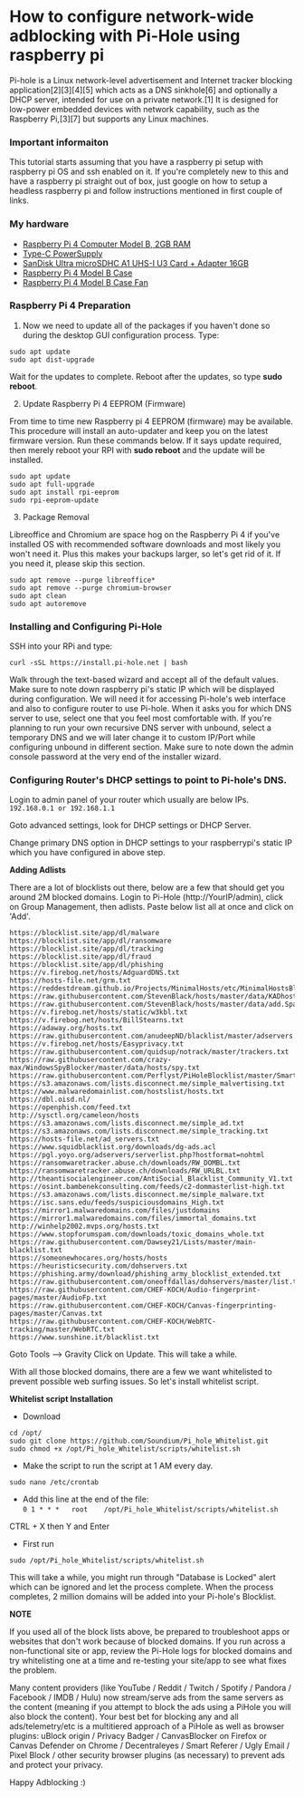 # How to configure network-wide adblocking with Pi-Hole using raspberry pi

Pi-hole is a Linux network-level advertisement and Internet tracker blocking application[2][3][4][5] which acts as a DNS sinkhole[6] and optionally a DHCP server, intended for use on a private network.[1] It is designed for low-power embedded devices with network capability, such as the Raspberry Pi,[3][7] but supports any Linux machines.

### Important informaiton
This tutorial starts assuming that you have a raspberry pi setup with raspberry pi OS and ssh enabled on it. If you're completely new to this and have a raspberry pi straight out of box, just google on how to setup a headless raspberry pi and follow instructions mentioned in first couple of links.

### My hardware
- <a href="https://www.raspberrypi.org/products/raspberry-pi-4-model-b/">Raspberry Pi 4 Computer Model B, 2GB RAM</a>
- <a href="https://www.raspberrypi.org/products/type-c-power-supply/">Type-C PowerSupply</a>
- <a href="https://shop.westerndigital.com/products/memory-cards/sandisk-ultra-uhs-i-microsd#SDSQUNC-016G-AN6MA">SanDisk Ultra microSDHC A1 UHS-I U3 Card + Adapter 16GB</a>
- <a href="https://www.raspberrypi.org/products/raspberry-pi-4-case/">Raspberry Pi 4 Model B Case</a>
- <a href="https://www.raspberrypi.org/products/raspberry-pi-4-case-fan/">Raspberry Pi 4 Model B Case Fan</a>

### Raspberry Pi 4 Preparation
1. Now we need to update all of the packages if you haven't done so during the desktop GUI configuration process. Type:
```
sudo apt update
sudo apt dist-upgrade
```
Wait for the updates to complete. Reboot after the updates, so type **sudo reboot**.

2. Update Raspberry Pi 4 EEPROM (Firmware)

From time to time new Raspberry pi 4 EEPROM (firmware) may be available. This procedure will install an auto-updater and keep you on the latest firmware version. Run these commands below. If it says update required, then merely reboot your RPI with **sudo reboot** and the update will be installed. 

```
sudo apt update
sudo apt full-upgrade
sudo apt install rpi-eeprom
sudo rpi-eeprom-update
```

3. Package Removal

Libreoffice and Chromium are space hog on the Raspberry Pi 4 if you've installed OS with recommended software downloads and most likely you won't need it. Plus this makes your backups larger, so let's get rid of it. If you need it, please skip this section.

```
sudo apt remove --purge libreoffice*
sudo apt remove --purge chromium-browser
sudo apt clean
sudo apt autoremove
```
### Installing and Configuring Pi-Hole

SSH into your RPi and type:
```
curl -sSL https://install.pi-hole.net | bash
```
Walk through the text-based wizard and accept all of the default values. 
Make sure to note down raspberry pi's static IP which will be displayed during configuration. We will need it for accessing Pi-hole's web interface and also to configure router to use Pi-hole. 
When it asks you for which DNS server to use, select one that you feel most comfortable with. If you're planning to run your own recursive DNS server with unbound, select a temporary DNS and we will later change it to custom IP/Port while configuring unbound in different section.
Make sure to note down the admin console password at the very end of the installer wizard.

### Configuring Router's DHCP settings to point to Pi-hole's DNS.

Login to admin panel of your router which usually are below IPs. 
`192.168.0.1 or 192.168.1.1`

Goto advanced settings, look for DHCP settings or DHCP Server.

Change primary DNS option in DHCP settings to your raspberrypi's static IP which you have configured in above step.


**Adding Adlists**

There are a lot of blocklists out there, below are a few that should get you around 2M blocked domains. Login to Pi-Hole (http://YourIP/admin), click on Group Management, then adlists. Paste below list all at once and click on 'Add'. 

```
https://blocklist.site/app/dl/malware
https://blocklist.site/app/dl/ransomware
https://blocklist.site/app/dl/tracking
https://blocklist.site/app/dl/fraud
https://blocklist.site/app/dl/phishing
https://v.firebog.net/hosts/AdguardDNS.txt
https://hosts-file.net/grm.txt
https://reddestdream.github.io/Projects/MinimalHosts/etc/MinimalHostsBlocker/minimalhosts
https://raw.githubusercontent.com/StevenBlack/hosts/master/data/KADhosts/hosts
https://raw.githubusercontent.com/StevenBlack/hosts/master/data/add.Spam/hosts
https://v.firebog.net/hosts/static/w3kbl.txt
https://v.firebog.net/hosts/BillStearns.txt
https://adaway.org/hosts.txt
https://raw.githubusercontent.com/anudeepND/blacklist/master/adservers.txt
https://v.firebog.net/hosts/Easyprivacy.txt
https://raw.githubusercontent.com/quidsup/notrack/master/trackers.txt
https://raw.githubusercontent.com/crazy-max/WindowsSpyBlocker/master/data/hosts/spy.txt
https://raw.githubusercontent.com/Perflyst/PiHoleBlocklist/master/SmartTV.txt
https://s3.amazonaws.com/lists.disconnect.me/simple_malvertising.txt
https://www.malwaredomainlist.com/hostslist/hosts.txt
https://dbl.oisd.nl/
https://openphish.com/feed.txt
http://sysctl.org/cameleon/hosts
https://s3.amazonaws.com/lists.disconnect.me/simple_ad.txt
https://s3.amazonaws.com/lists.disconnect.me/simple_tracking.txt
https://hosts-file.net/ad_servers.txt
https://www.squidblacklist.org/downloads/dg-ads.acl
https://pgl.yoyo.org/adservers/serverlist.php?hostformat=nohtml
https://ransomwaretracker.abuse.ch/downloads/RW_DOMBL.txt
https://ransomwaretracker.abuse.ch/downloads/RW_URLBL.txt
http://theantisocialengineer.com/AntiSocial_Blacklist_Community_V1.txt
https://osint.bambenekconsulting.com/feeds/c2-dommasterlist-high.txt
https://s3.amazonaws.com/lists.disconnect.me/simple_malware.txt
https://isc.sans.edu/feeds/suspiciousdomains_High.txt
https://mirror1.malwaredomains.com/files/justdomains
https://mirror1.malwaredomains.com/files/immortal_domains.txt
http://winhelp2002.mvps.org/hosts.txt
https://www.stopforumspam.com/downloads/toxic_domains_whole.txt
https://raw.githubusercontent.com/Dawsey21/Lists/master/main-blacklist.txt
https://someonewhocares.org/hosts/hosts
https://heuristicsecurity.com/dohservers.txt
https://phishing.army/download/phishing_army_blocklist_extended.txt
https://raw.githubusercontent.com/oneoffdallas/dohservers/master/list.txt
https://raw.githubusercontent.com/CHEF-KOCH/Audio-fingerprint-pages/master/AudioFp.txt
https://raw.githubusercontent.com/CHEF-KOCH/Canvas-fingerprinting-pages/master/Canvas.txt
https://raw.githubusercontent.com/CHEF-KOCH/WebRTC-tracking/master/WebRTC.txt
https://www.sunshine.it/blacklist.txt
```
Goto Tools --> Gravity
Click on Update. This will take a while.

With all those blocked domains, there are a few we want whitelisted to prevent possible web surfing issues. So let's install whitelist script.

**Whitelist script Installation**
- Download
```
cd /opt/
sudo git clone https://github.com/Soundium/Pi_hole_Whitelist.git
sudo chmod +x /opt/Pi_hole_Whitelist/scripts/whitelist.sh
```
- Make the script to run the script at 1 AM every day.

`sudo nano /etc/crontab`

- Add this line at the end of the file:       
`0 1 * * *   root    /opt/Pi_hole_Whitelist/scripts/whitelist.sh`

CTRL + X then Y and Enter

- First run
```
sudo /opt/Pi_hole_Whitelist/scripts/whitelist.sh
```  

This will take a while, you might run through "Database is Locked" alert which can be ignored and let the process complete. When the process completes, 2 million domains will be added into your Pi-hole's Blocklist.

**NOTE** 

If you used all of the block lists above, be prepared to troubleshoot apps or websites that don't work because of blocked domains. If you run across a non-functional site or app, review the Pi-Hole logs for blocked domains and try whitelisting one at a time and re-testing your site/app to see what fixes the problem.

Many content providers (like YouTube / Reddit / Twitch / Spotify / Pandora / Facebook / IMDB / Hulu) now stream/serve ads from the same servers as the content (meaning if you attempt to block the ads using a PiHole you will also block the content).
Your best bet for blocking any and all ads/telemetry/etc is a multitiered approach of a PiHole as well as browser plugins: uBlock origin / Privacy Badger / CanvasBlocker on Firefox or Canvas Defender on Chrome / Decentraleyes / Smart Referer / Ugly Email / Pixel Block / other security browser plugins (as necessary) to prevent ads and protect your privacy.

Happy Adblocking :)

